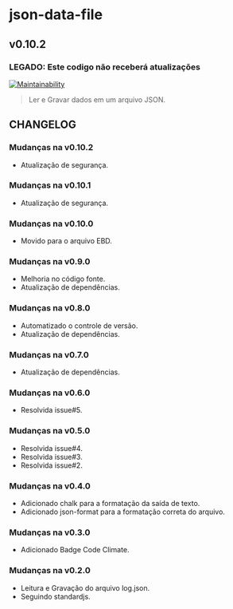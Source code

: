 # json-data-file

## v0.10.2

### LEGADO: Este codigo não receberá atualizações

[![Maintainability](https://api.codeclimate.com/v1/badges/a713e75e6f2eec946512/maintainability)](https://codeclimate.com/github/digitalbocca/json-data-file/maintainability)

> Ler e Gravar dados em um arquivo JSON.

## CHANGELOG

### Mudanças na v0.10.2

- Atualização de segurança.

### Mudanças na v0.10.1

- Atualização de segurança.

### Mudanças na v0.10.0

- Movido para o arquivo EBD.

### Mudanças na v0.9.0

- Melhoria no código fonte.
- Atualização de dependências.

### Mudanças na v0.8.0

- Automatizado o controle de versão.
- Atualização de dependências.

### Mudanças na v0.7.0

- Atualização de dependências.

### Mudanças na v0.6.0

- Resolvida issue#5.

### Mudanças na v0.5.0

- Resolvida issue#4.
- Resolvida issue#3.
- Resolvida issue#2.

### Mudanças na v0.4.0

- Adicionado chalk para a formatação da saída de texto.
- Adicionado json-format para a formatação correta do arquivo.

### Mudanças na v0.3.0

- Adicionado Badge Code Climate.

### Mudanças na v0.2.0

- Leitura e Gravação do arquivo log.json.
- Seguindo standardjs.

